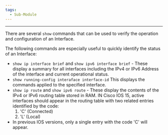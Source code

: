 ```yaml
---
tags:
  - Sub-Module
---
```


---
There are several `show` commands that can be used to verify the operation and configuration of an Interface.

The following commands are especially useful to quickly identify the status of an Interface:
- `show ip interface brief` and `show ipv6 interface brief` - These display a summary for all interfaces including the IPv4 or IPv6 Address of the interface and current operational status.
- `show running-config interaface interface-id` This displays the commands applied to the specified interface.
- `show ip route` and `show ipv6 route` - These display the contents of the IPv4 or IPv6 routing table stored in RAM.
  IN Cisco IOS 15, active interfaces should appear in the routing table with two related entries identified by the code: 
	1. 'C' (Connected)
	2. 'L' (Local)
- In previous IOS versions, only a single entry with the code 'C' will appear.